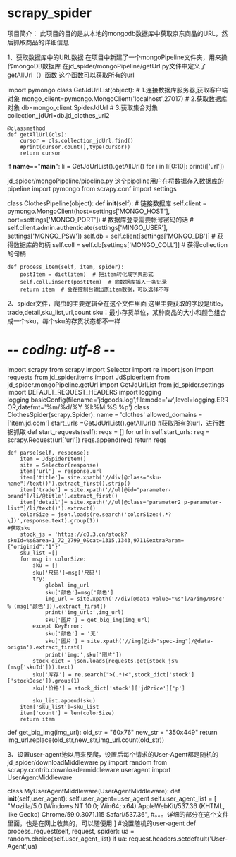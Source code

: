 # scrapy_spider
项目简介：
此项目的目的是从本地的mongodb数据库中获取京东商品的URL，然后抓取商品的详细信息

1、获取数据库中的URL数据
在项目中新建了一个mongoPipeline文件夹，用来操作mongoDB数据库
在jd_spider/mongoPipeline/getUrl.py文件中定义了getAllUrl（）函数
这个函数可以获取所有的url

import pymongo
class GetJdUrlList(object):
    # 1.连接数据库服务器,获取客户端对象
    mongo_client=pymongo.MongoClient('localhost',27017)
    # 2.获取数据库对象
    db=mongo_client.SpiderJdUrl
    # 3.获取集合对象
    collection_jdUrl=db.jd_clothes_url2

    @classmethod
    def getAllUrl(cls):
        cursor = cls.collection_jdUrl.find()
        #print(cursor.count(),type(cursor))
        return cursor

if __name__=="__main__":
    li = GetJdUrlList().getAllUrl()
    for i in li[0:10]:
        print(i['url'])


jd_spider/mongoPipeline/pipeline.py
这个pipeline用户在将数据存入数据库的pipeline
import pymongo
from scrapy.conf import settings

class ClothesPipeline(object):
    def __init__(self):
        # 链接数据库
        self.client = pymongo.MongoClient(host=settings['MONGO_HOST'], port=settings['MONGO_PORT'])
        # 数据库登录需要帐号密码的话
        # self.client.admin.authenticate(settings['MINGO_USER'], settings['MONGO_PSW'])
        self.db = self.client[settings['MONGO_DB']]  # 获得数据库的句柄
        self.coll = self.db[settings['MONGO_COLL']]  # 获得collection的句柄

    def process_item(self, item, spider):
        postItem = dict(item)  # 把item转化成字典形式
        self.coll.insert(postItem)  # 向数据库插入一条记录
        return item  # 会在控制台输出原item数据，可以选择不写
        
2、spider文件，爬虫的主要逻辑全在这个文件里面
这里主要获取的字段是title，trade,detail,sku_list,url,count
sku：最小存货单位，某种商品的大小和颜色组合成一个sku，每个sku的存货状态都不一样
# -*- coding: utf-8 -*-
import scrapy
from scrapy import Selector
import re
import json
import requests
from jd_spider.items import JdSpiderItem
from jd_spider.mongoPipeline.getUrl import GetJdUrlList
from jd_spider.settings import DEFAULT_REQUEST_HEADERS
import logging
logging.basicConfig(filename='jdgoods.log',filemode='w',level=logging.ERROR,datefmt='%m/%d/%Y %I:%M:%S %p')
class ClothesSpider(scrapy.Spider):
    name = 'clothes'
    allowed_domains = ['item.jd.com']
    start_urls =GetJdUrlList().getAllUrl() #获取所有的url，进行数据抓取
    def start_requests(self):
        reqs = []
        for url in self.start_urls:
            req = scrapy.Request(url['url'])
            reqs.append(req)
        return reqs

    def parse(self, response):
        item = JdSpiderItem()
        site = Selector(response)
        item['url'] = response.url
        item['title']= site.xpath('//div[@class="sku-name"]/text()').extract_first().strip()
        item['trade'] = site.xpath('//ul[@id="parameter-brand"]/li/@title').extract_first()
        item['detail']= site.xpath('//ul[@class="parameter2 p-parameter-list"]/li/text()').extract()
        colorSize = json.loads(re.search('colorSize:(.*?\])',response.text).group(1))
    #获取sku
        stock_js = 'https://c0.3.cn/stock?skuId=%s&area=1_72_2799_0&cat=1315,1343,9711&extraParam={"originid":"1"}'
        sku_list =[]
        for msg in colorSize:
            sku = {}
            sku['尺码']=msg['尺码']
            try:
                global img_url
                sku['颜色']=msg['颜色']
                img_url = site.xpath('//div[@data-value="%s"]/a/img/@src' % (msg['颜色'])).extract_first()
                print('img_url:',img_url)
                sku['图片'] = get_big_img(img_url)
            except KeyError:
                sku['颜色'] = '无'
                sku['图片'] = site.xpath('//img[@id="spec-img"]/@data-origin').extract_first()
                print('img:',sku['图片'])
            stock_dict = json.loads(requests.get(stock_js%(msg['skuId'])).text)
            sku['库存'] = re.search(">(.*)<",stock_dict['stock']['stockDesc']).group(1)
            sku['价格'] = stock_dict['stock']['jdPrice']['p']

            sku_list.append(sku)
        item['sku_list']=sku_list
        item['count'] = len(colorSize)
        return item

def get_big_img(img_url):
    old_str = "60x76"
    new_str = "350x449"
    return img_url.replace(old_str,new_str,img_url.count(old_str))
    
3、设置user-agent池以用来反爬，设置后每个请求的User-Agent都是随机的
jd_spider/downloadMiddleware.py
import random
from scrapy.contrib.downloadermiddleware.useragent import UserAgentMiddleware

class MyUserAgentMiddleware(UserAgentMiddleware):
    def __init__(self,user_agent):
        self.user_agent=user_agent
        self.user_agent_list = [
            "Mozilla/5.0 (Windows NT 10.0; Win64; x64) AppleWebKit/537.36 (KHTML, like Gecko) Chrome/59.0.3071.115 Safari/537.36",
           #。。。详细的部分在这个文件里面，也是在网上收集的，可以随便用
        ]
		#设置随机的user-agent
    def process_request(self, request, spider):
        ua = random.choice(self.user_agent_list)
        if ua:
            request.headers.setdefault('User-Agent',ua)
